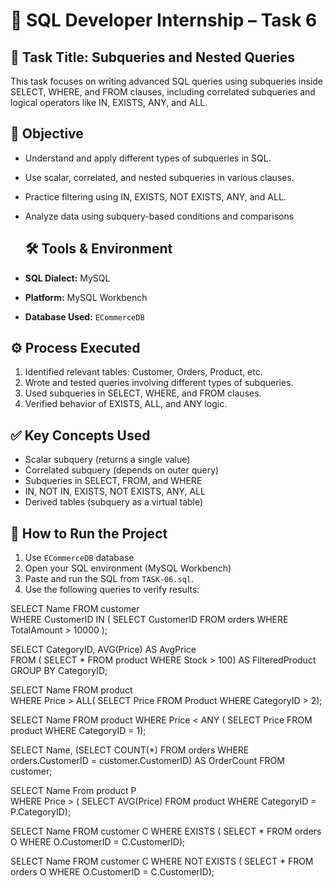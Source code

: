 # 🧾 SQL Developer Internship – Task 6

## 📌 Task Title: Subqueries and Nested Queries

This task focuses on writing advanced SQL queries using subqueries inside SELECT, WHERE, and FROM clauses, including correlated subqueries and logical operators like IN, EXISTS, ANY, and ALL.

## 🧠 Objective

- Understand and apply different types of subqueries in SQL.  
- Use scalar, correlated, and nested subqueries in various clauses.  
- Practice filtering using IN, EXISTS, NOT EXISTS, ANY, and ALL.  
- Analyze data using subquery-based conditions and comparisons

  ## 🛠️ Tools & Environment

- **SQL Dialect:** MySQL  
- **Platform:** MySQL Workbench  
- **Database Used:** `ECommerceDB`

## ⚙️ Process Executed 

1. Identified relevant tables: Customer, Orders, Product, etc.  
2. Wrote and tested queries involving different types of subqueries.  
3. Used subqueries in SELECT, WHERE, and FROM clauses.  
4. Verified behavior of EXISTS, ALL, and ANY logic.  

## ✅ Key Concepts Used

- Scalar subquery (returns a single value)  
- Correlated subquery (depends on outer query)  
- Subqueries in SELECT, FROM, and WHERE  
- IN, NOT IN, EXISTS, NOT EXISTS, ANY, ALL  
- Derived tables (subquery as a virtual table)

## 🧪 How to Run the Project

1. Use `ECommerceDB` database
2. Open your SQL environment (MySQL Workbench)
3. Paste and run the SQL from `TASK-06.sql`.
4. Use the following queries to verify results:

SELECT Name FROM customer  
WHERE CustomerID IN (
 SELECT CustomerID FROM orders
WHERE TotalAmount > 10000
);

SELECT CategoryID, AVG(Price) AS AvgPrice  
FROM (
SELECT * FROM product WHERE 
Stock > 100)
AS FilteredProduct
GROUP BY CategoryID;

SELECT Name FROM product   
WHERE Price > ALL(
SELECT Price FROM Product 
WHERE CategoryID > 2); 

SELECT Name FROM product 
WHERE Price < ANY (
SELECT Price FROM product 
WHERE CategoryID = 1);

SELECT Name, (SELECT COUNT(*) FROM orders WHERE orders.CustomerID = customer.CustomerID)
AS OrderCount FROM customer;

SELECT Name From product P  
WHERE Price > (
SELECT AVG(Price) FROM product 
WHERE CategoryID = P.CategoryID);

SELECT Name FROM customer C 
WHERE EXISTS (
SELECT * FROM orders O WHERE O.CustomerID = C.CustomerID);

SELECT Name FROM customer C 
WHERE NOT EXISTS (
SELECT * FROM orders O WHERE O.CustomerID = C.CustomerID);
